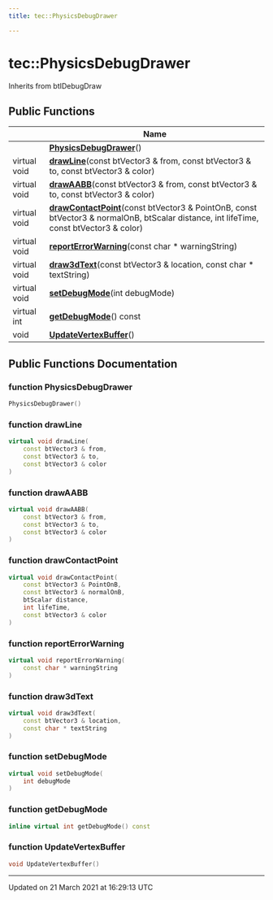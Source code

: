 ```yaml
---
title: tec::PhysicsDebugDrawer

---
```


# tec::PhysicsDebugDrawer



Inherits from btIDebugDraw

## Public Functions

|                | Name           |
| -------------- | -------------- |
| | **[PhysicsDebugDrawer](/engine/Classes/classtec_1_1_physics_debug_drawer/#function-physicsdebugdrawer)**() |
| virtual void | **[drawLine](/engine/Classes/classtec_1_1_physics_debug_drawer/#function-drawline)**(const btVector3 & from, const btVector3 & to, const btVector3 & color) |
| virtual void | **[drawAABB](/engine/Classes/classtec_1_1_physics_debug_drawer/#function-drawaabb)**(const btVector3 & from, const btVector3 & to, const btVector3 & color) |
| virtual void | **[drawContactPoint](/engine/Classes/classtec_1_1_physics_debug_drawer/#function-drawcontactpoint)**(const btVector3 & PointOnB, const btVector3 & normalOnB, btScalar distance, int lifeTime, const btVector3 & color) |
| virtual void | **[reportErrorWarning](/engine/Classes/classtec_1_1_physics_debug_drawer/#function-reporterrorwarning)**(const char * warningString) |
| virtual void | **[draw3dText](/engine/Classes/classtec_1_1_physics_debug_drawer/#function-draw3dtext)**(const btVector3 & location, const char * textString) |
| virtual void | **[setDebugMode](/engine/Classes/classtec_1_1_physics_debug_drawer/#function-setdebugmode)**(int debugMode) |
| virtual int | **[getDebugMode](/engine/Classes/classtec_1_1_physics_debug_drawer/#function-getdebugmode)**() const |
| void | **[UpdateVertexBuffer](/engine/Classes/classtec_1_1_physics_debug_drawer/#function-updatevertexbuffer)**() |

## Public Functions Documentation

### function PhysicsDebugDrawer

```cpp
PhysicsDebugDrawer()
```


### function drawLine

```cpp
virtual void drawLine(
    const btVector3 & from,
    const btVector3 & to,
    const btVector3 & color
)
```


### function drawAABB

```cpp
virtual void drawAABB(
    const btVector3 & from,
    const btVector3 & to,
    const btVector3 & color
)
```


### function drawContactPoint

```cpp
virtual void drawContactPoint(
    const btVector3 & PointOnB,
    const btVector3 & normalOnB,
    btScalar distance,
    int lifeTime,
    const btVector3 & color
)
```


### function reportErrorWarning

```cpp
virtual void reportErrorWarning(
    const char * warningString
)
```


### function draw3dText

```cpp
virtual void draw3dText(
    const btVector3 & location,
    const char * textString
)
```


### function setDebugMode

```cpp
virtual void setDebugMode(
    int debugMode
)
```


### function getDebugMode

```cpp
inline virtual int getDebugMode() const
```


### function UpdateVertexBuffer

```cpp
void UpdateVertexBuffer()
```


-------------------------------

Updated on 21 March 2021 at 16:29:13 UTC
